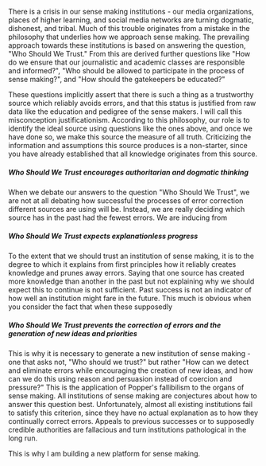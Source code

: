 There is a crisis in our sense making institutions - our media organizations, places of higher learning, and social media networks are turning dogmatic, dishonest, and tribal. Much of this trouble originates from a mistake in the philosophy that underlies how we approach sense making. The prevailing approach towards these institutions is based on answering the question, "Who Should We Trust." From this are derived further questions like "How do we ensure that our journalistic and academic classes are responsible and informed?", "Who should be allowed to participate in the process of sense making?", and "How should the gatekeepers be educated?"

These questions implicitly assert that there is such a thing as a trustworthy source which reliably avoids errors, and that this status is justified from raw data like the education and pedigree of the sense makers. I will call this misconception justificationism. According to this philosophy, our role is to identify the ideal source using questions like the ones above, and once we have done so, we make this source the measure of all truth. Criticizing the information and assumptions this source produces is a non-starter, since you have already established that all knowledge originates from this source.

##### Who Should We Trust encourages authoritarian and dogmatic thinking

When we debate our answers to the question "Who Should We Trust", we are not at all debating how successful the processes of error correction different sources are using will be. Instead, we are really deciding which source has in the past had the fewest errors. We are inducing from 

##### Who Should We Trust expects explanationless progress

To the extent that we should trust an institution of sense making, it is to the degree to which it explains from first principles how it reliably creates knowledge and prunes away errors. Saying that one source has created more knowledge than another in the past but not explaining why we should expect this to continue is not sufficient. Past success is not an indicator of how well an institution might fare in the future. This much is obvious when you consider the fact that when these supposedly 

##### Who Should We Trust prevents the correction of errors and the generation of new ideas and priorities

This is why it is necessary to generate a new institution of sense making - one that asks not, "Who should we trust?" but rather "How can we detect and eliminate errors while encouraging the creation of new ideas, and how can we do this using reason and persuasion instead of coercion and pressure?" This is the application of Popper's fallibilism to the organs of sense making. All institutions of sense making are conjectures about how to answer this question best. Unfortunately, almost all existing institutions fail to satisfy this criterion, since they have no actual explanation as to how they continually correct errors. Appeals to previous successes or to supposedly credible authorities are fallacious and turn institutions pathological in the long run.

This is why I am building a new platform for sense making. 